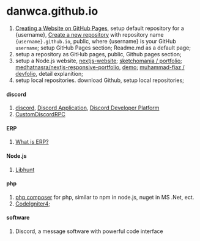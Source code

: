 # danwca.github.io

1. [Creating a Website on GitHub Pages](https://www.codecademy.com/article/creating-a-website-on-github-pages), setup default repository for a {username}, [Create a new repository](https://github.com/new) with repository name `{username}.github.io`, public, where {username} is your GitHub `username`; setup  GitHub Pages section; Readme.md as a default page; 
2. setup a repository as GitHub pages, public, Github pages section;
3. setup a Node.js website, [nextjs-website](https://github.com/topics/nextjs-website); [sketchomania / portfolio](https://github.com/sketchomania); [medhatnasra/nextjs-responsive-portfolio](https://github.com/medhatnasra/nextjs-responsive-portfolio), [demo](https://muhammadfiaz.com/); [muhammad-fiaz / devfolio](https://github.com/muhammad-fiaz/devfolio), detail explanition;
4. setup local repositories. download Github, setup local repositories; 


#### discord
1. [discord](https://discord.com),  [Discord Application](https://discord.com/developers/applications), [Discord Developer Platform](https://discord.com/developers/docs/intro)
2. [CustomDiscordRPC](https://github.com/sotasan/customdiscordrpc)

#### ERP
1. [What is ERP?](https://www.oracle.com/ca-en/erp/what-is-erp/)

#### Node.js
1. [Libhunt](https://www.libhunt.com/)


#### php
1. [php composer](https://getcomposer.org/) for php, similar to npm in node.js, nuget in MS .Net, ect.  
2. [CodeIgniter4](https://codeigniter.com/); 

#### software
1. Discord, a message software with powerful code interface



